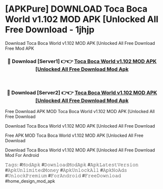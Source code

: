 # [APKPure] DOWNLOAD Toca Boca World v1.102 MOD APK [Unlocked All Free Download - 1jhjp
Download Toca Boca World v1.102 MOD APK [Unlocked All Free Download Free Mod APK

<div align="center">
<h3>🔴 Download [Server1] 👉👉 <a href="https://apk-comot.site?title=Toca_Boca_World_v1.102_MOD_APK_[Unlocked_All_Free_Download">Toca Boca World v1.102 MOD APK [Unlocked All Free Download Mod Apk</a></h3><br>

<h3>🔴 Download [Server2] 👉👉 <a href="https://apk-comot.site?title=Toca_Boca_World_v1.102_MOD_APK_[Unlocked_All_Free_Download">Toca Boca World v1.102 MOD APK [Unlocked All Free Download Mod Apk</a></h3>
</div>


Free Download APK MOD Toca Boca World v1.102 MOD APK [Unlocked All Free Download

Download Toca Boca World v1.102 MOD APK [Unlocked All Free Download 

Free APK MOD Toca Boca World v1.102 MOD APK [Unlocked All Free Download 

Download Toca Boca World v1.102 MOD APK [Unlocked All Free Download Mod For Android

𝚃𝚊𝚐𝚜: #𝙼𝚘𝚍𝙰𝚙𝚔 #𝙳𝚘𝚠𝚗𝚕𝚘𝚊𝚍𝙼𝚘𝚍𝙰𝚙𝚔 #𝙰𝚙𝚔𝙻𝚊𝚝𝚎𝚜𝚝𝚅𝚎𝚛𝚜𝚒𝚘𝚗 #𝙰𝚙𝚔𝚄𝚗𝚕𝚒𝚖𝚒𝚝𝚎𝚍𝙼𝚘𝚗𝚎𝚢 #𝙰𝚙𝚔𝚄𝚗𝚕𝚘𝚌𝚔𝙰𝚕𝚕 #𝙰𝚙𝚔𝙽𝚘𝙰𝚍𝚜 #𝚄𝚗𝚕𝚘𝚌𝚔𝙿𝚛𝚎𝚖𝚒𝚞𝚖 #𝙵𝚘𝚛𝙰𝚗𝚍𝚛𝚘𝚒𝚍 #𝙵𝚛𝚎𝚎𝙳𝚘𝚠𝚗𝚕𝚘𝚊𝚍 #home_design_mod_apk